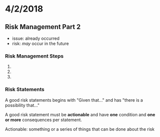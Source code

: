 # 4/2/2018

## Risk Management Part 2

- issue: already occurred
- risk: *may* occur in the future

### Risk Management Steps

1. 
2. 
3. 


### Risk Statements

A good risk statements begins with "Given that..." and has "there is a
possibility that..."

A good risk statement must be **actionable** and have **one** condition and
**one or more** consequences per statement.

Actionable: something or a series of things that can be done about the risk

